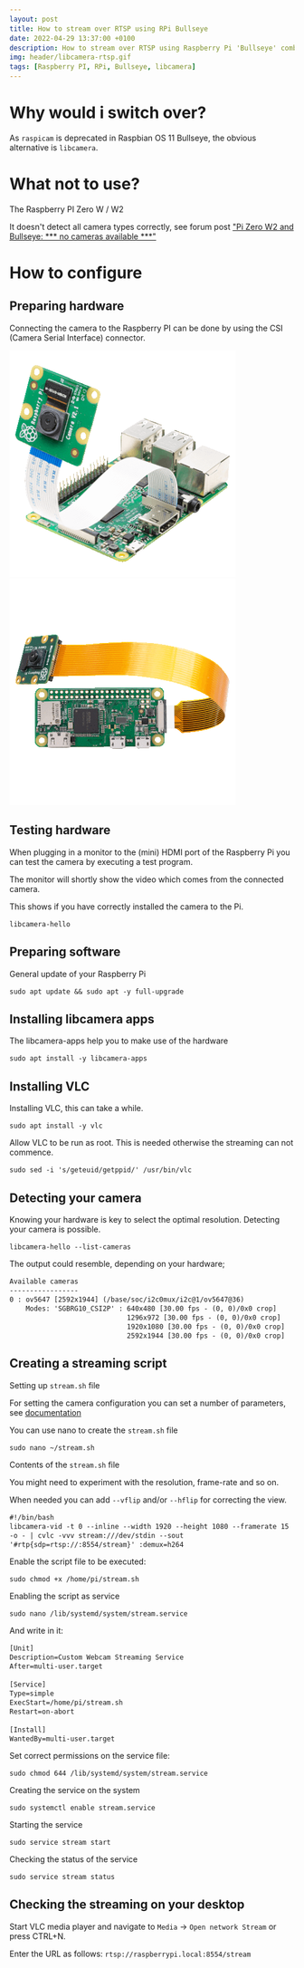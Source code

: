 ```yaml
---
layout: post
title: How to stream over RTSP using RPi Bullseye
date: 2022-04-29 13:37:00 +0100
description: How to stream over RTSP using Raspberry Pi 'Bullseye' combined with libcamera as a daemon.
img: header/libcamera-rtsp.gif
tags: [Raspberry PI, RPi, Bullseye, libcamera]
---
```


# Why would i switch over? 

As `raspicam` is deprecated in Raspbian OS 11 Bullseye, the obvious alternative is `libcamera`.

# What not to use?

The Raspberry PI Zero W / W2

It doesn't detect all camera types correctly, see forum post ["Pi Zero W2 and Bullseye: *** no cameras available ***"](https://forums.raspberrypi.com/viewtopic.php?t=323462&sid=13ce0a463a98a00285ea12348abd5803&start=25)

# How to configure

## Preparing hardware

Connecting the camera to the Raspberry PI can be done by using the CSI (Camera Serial Interface) connector. 

![1](/assets/img/libcamera-rtsp_rpi_cam_01.gif)![2](/assets/img/libcamera-rtsp_rpi_cam_02.gif)

## Testing hardware

When plugging in a monitor to the (mini) HDMI port of the Raspberry Pi you can test the camera by executing a test program.

The monitor will shortly show the video which comes from the connected camera.

This shows if you have correctly installed the camera to the Pi.

```
libcamera-hello
```

## Preparing software

General update of your Raspberry Pi

```
sudo apt update && sudo apt -y full-upgrade
```

## Installing libcamera apps

The libcamera-apps help you to make use of the hardware

```
sudo apt install -y libcamera-apps
```

## Installing VLC

Installing VLC, this can take a while.

```
sudo apt install -y vlc
```

Allow VLC to be run as root. This is needed otherwise the streaming can not commence.
```
sudo sed -i 's/geteuid/getppid/' /usr/bin/vlc
```

## Detecting your camera

Knowing your hardware is key to select the optimal resolution. Detecting your camera is possible.

```
libcamera-hello --list-cameras
```

The output could resemble, depending on your hardware;

```
Available cameras
-----------------
0 : ov5647 [2592x1944] (/base/soc/i2c0mux/i2c@1/ov5647@36)
    Modes: 'SGBRG10_CSI2P' : 640x480 [30.00 fps - (0, 0)/0x0 crop]
                             1296x972 [30.00 fps - (0, 0)/0x0 crop]
                             1920x1080 [30.00 fps - (0, 0)/0x0 crop]
                             2592x1944 [30.00 fps - (0, 0)/0x0 crop]
```

## Creating a streaming script

Setting up `stream.sh` file

For setting the camera configuration you can set a number of parameters, see [documentation](https://www.raspberrypi.com/documentation/accessories/camera.html)

You can use nano to create the `stream.sh` file

```
sudo nano ~/stream.sh
```

Contents of the `stream.sh` file

You might need to experiment with the resolution, frame-rate and so on. 

When needed you can add `--vflip` and/or `--hflip` for correcting the view.

```
#!/bin/bash
libcamera-vid -t 0 --inline --width 1920 --height 1080 --framerate 15 -o - | cvlc -vvv stream:///dev/stdin --sout '#rtp{sdp=rtsp://:8554/stream}' :demux=h264
```

Enable the script file to be executed:

```
sudo chmod +x /home/pi/stream.sh
```

Enabling the script as service

```
sudo nano /lib/systemd/system/stream.service
```

And write in it:
```
[Unit]
Description=Custom Webcam Streaming Service
After=multi-user.target

[Service]
Type=simple
ExecStart=/home/pi/stream.sh
Restart=on-abort

[Install]
WantedBy=multi-user.target
```

Set correct permissions on the service file: 

```
sudo chmod 644 /lib/systemd/system/stream.service
```


Creating the service on the system

```
sudo systemctl enable stream.service
```


Starting the service

```
sudo service stream start
```

Checking the status of the service

```
sudo service stream status
```

## Checking the streaming on your desktop

Start VLC media player and navigate to `Media` -> `Open network Stream`  or press CTRL+N.

Enter the URL as follows:
`rtsp://raspberrypi.local:8554/stream`
